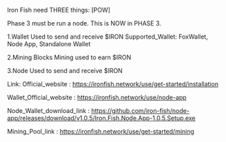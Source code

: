 Iron Fish need THREE things: [POW]

Phase 3 must be run a node. This is NOW in PHASE 3.

1.Wallet
  Used to send and receive $IRON
  Supported_Wallet: FoxWallet, Node App, Standalone Wallet

2.Mining Blocks
  Mining used to earn $IRON
  
3.Node
  Used to send and receive $IRON

Link:
Official_website : https://ironfish.network/use/get-started/installation

Wallet_Official_website : https://ironfish.network/use/node-app

Node_Wallet_download_link : https://github.com/iron-fish/node-app/releases/download/v1.0.5/Iron.Fish.Node.App-1.0.5.Setup.exe

Mining_Pool_link : https://ironfish.network/use/get-started/mining
